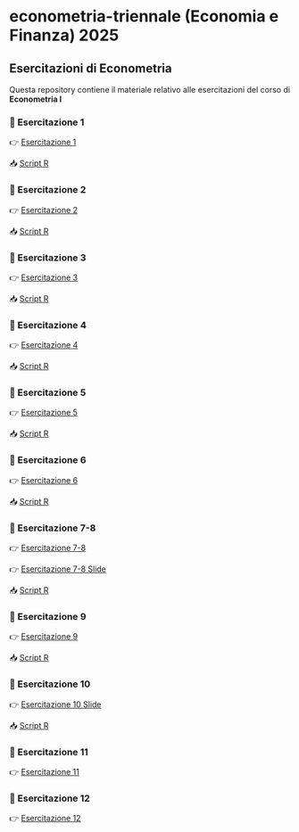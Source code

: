 # econometria-triennale (Economia e Finanza) 2025

## Esercitazioni di Econometria

Questa repository contiene il materiale relativo alle esercitazioni del corso di **Econometria I**

### 📄 Esercitazione 1

👉 [Esercitazione 1](https://andrerecio.github.io/econometria-triennale/Esercitazione1.html)

📥 [Script R](https://github.com/andrerecio/econometria-triennale/raw/main/Esercitazione1_script.R)


### 📄 Esercitazione 2

👉 [Esercitazione 2](https://andrerecio.github.io/econometria-triennale/Esercitazione2.html)

📥 [Script R](https://github.com/andrerecio/econometria-triennale/raw/main/Esercitazione2_script.r)

### 📄 Esercitazione 3

👉 [Esercitazione 3](https://andrerecio.github.io/econometria-triennale/Esercitazione3.html)

📥 [Script R](https://github.com/andrerecio/econometria-triennale/raw/main/Esercitazione3_script.R)



### 📄 Esercitazione 4

👉 [Esercitazione 4](https://andrerecio.github.io/econometria-triennale/Esercitazione4.html)

📥 [Script R](https://github.com/andrerecio/econometria-triennale/raw/main/Esercitazione4_script.R)


### 📄 Esercitazione 5

👉 [Esercitazione 5](https://andrerecio.github.io/econometria-triennale/Esercitazione5.html)

📥 [Script R](https://github.com/andrerecio/econometria-triennale/raw/main/Esercitazione5_script.R)


### 📄 Esercitazione 6

👉 [Esercitazione 6](https://andrerecio.github.io/econometria-triennale/Esercitazione6.html)

📥 [Script R](https://github.com/andrerecio/econometria-triennale/raw/main/Esercitazione6_script.R)



### 📄 Esercitazione 7-8

👉 [Esercitazione 7-8](https://andrerecio.github.io/econometria-triennale/Esercitazione7.html)

👉 [Esercitazione 7-8 Slide](https://github.com/andrerecio/econometria-triennale/raw/main/Esercitazione7_slide.pdf)

📥 [Script R](https://github.com/andrerecio/econometria-triennale/raw/main/Esercitazione7_script.R)


### 📄 Esercitazione 9

👉 [Esercitazione 9](https://andrerecio.github.io/econometria-triennale/Esercitazione8.html)

📥 [Script R](https://github.com/andrerecio/econometria-triennale/raw/main/Esercitazione8_script.R)


### 📄 Esercitazione 10

👉 [Esercitazione 10 Slide](https://github.com/andrerecio/econometria-triennale/raw/main/Esercitazione10_slide.pdf)

📥 [Script R](https://github.com/andrerecio/econometria-triennale/raw/main/Esercitazione10_script.R)

### 📄 Esercitazione 11

👉 [Esercitazione 11](https://andrerecio.github.io/econometria-triennale/Esercitazione11.html)


### 📄 Esercitazione 12

👉 [Esercitazione 12](https://andrerecio.github.io/econometria-triennale/Esercitazione12.html)
